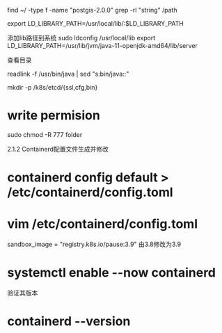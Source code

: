find ~/ -type f -name "postgis-2.0.0"
grep -rl "string" /path

export LD_LIBRARY_PATH=/usr/local/lib/:$LD_LIBRARY_PATH

添加lib路径到系统
   sudo ldconfig /usr/local/lib
   export LD_LIBRARY_PATH=/usr/lib/jvm/java-11-openjdk-amd64/lib/server

查看目录

readlink -f /usr/bin/java | sed "s:bin/java::"

mkdir -p /k8s/etcd/{ssl,cfg,bin}

# write permision
sudo chmod -R 777 folder


2.1.2 Containerd配置文件生成并修改
# containerd config default > /etc/containerd/config.toml
# vim /etc/containerd/config.toml

sandbox_image = "registry.k8s.io/pause:3.9" 由3.8修改为3.9
# systemctl enable --now containerd
验证其版本
# containerd --version

